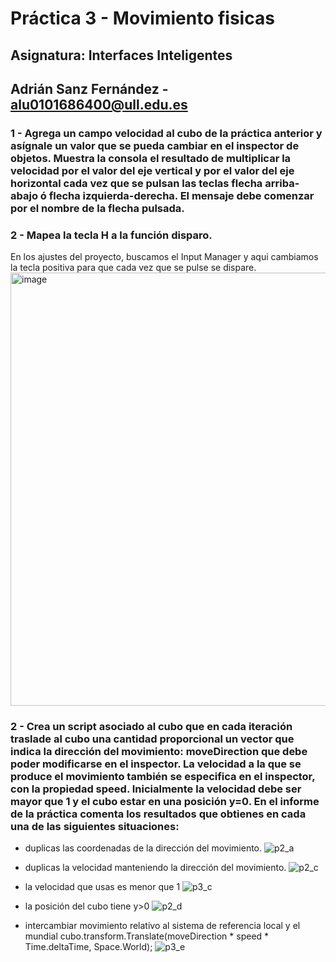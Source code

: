 # Práctica 3 - Movimiento fisicas
## Asignatura: Interfaces Inteligentes
## Adrián Sanz Fernández - alu0101686400@ull.edu.es


### 1 - Agrega un campo velocidad al cubo de la práctica anterior y asígnale un valor que se pueda cambiar en el inspector de objetos. Muestra la consola el resultado de multiplicar la velocidad por el valor del eje vertical y por el valor del eje horizontal cada vez que se pulsan las teclas flecha arriba-abajo ó flecha izquierda-derecha. El mensaje debe comenzar por el nombre de la flecha pulsada.

### 2 - Mapea la tecla H a la función disparo. 
En los ajustes del proyecto, buscamos el Input Manager y aqui cambiamos la tecla positiva para que cada vez que se pulse se dispare.
<img width="693" alt="image" src="https://github.com/adriansanzzzz/II_Actividad3/assets/74414073/5c054152-4fcc-4d4a-8fc9-56a6a7415350">

### 2 - Crea un script asociado al cubo que en cada iteración traslade al cubo una cantidad proporcional un vector que indica la dirección del movimiento: moveDirection que debe poder modificarse en el inspector.  La velocidad a la que se produce el movimiento también se especifica en el inspector, con la propiedad speed. Inicialmente la velocidad debe ser mayor que 1 y el cubo estar en una posición y=0. En el informe de la práctica comenta los resultados que obtienes en cada una de las siguientes situaciones:
- duplicas las coordenadas de la dirección del movimiento.
   ![p2_a](https://github.com/adriansanzzzz/II_Actividad3/assets/74414073/521254eb-da4a-4d28-9130-93f9ad946ad1)

- duplicas la velocidad manteniendo la dirección del movimiento.
  ![p2_c](https://github.com/adriansanzzzz/II_Actividad3/assets/74414073/0f02b8da-4b38-4aec-80fb-51995860317a)

  
- la velocidad que usas es menor que 1
  ![p3_c](https://github.com/adriansanzzzz/II_Actividad3/assets/74414073/17ba45f4-7abf-48f2-8a95-495605c12071)


- la posición del cubo tiene y>0
  ![p2_d](https://github.com/adriansanzzzz/II_Actividad3/assets/74414073/c218a8e0-8daf-4cdb-8ee9-a8585e8d02fa)

- intercambiar movimiento relativo al sistema de referencia local y el mundial
          cubo.transform.Translate(moveDirection * speed * Time.deltaTime, Space.World);
  ![p3_e](https://github.com/adriansanzzzz/II_Actividad3/assets/74414073/35721a48-65aa-4195-aaeb-8298032bf037)


